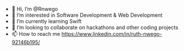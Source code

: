 - 👋 Hi, I’m @Rnwego
- 👀 I’m interested in Software Development & Web Development
- 🌱 I’m currently learning Swift
- 💞️ I’m looking to collaborate on hackathons and other coding projects
- 📫 How to reach me https://www.linkedin.com/in/ruth-nwego-92146b195/

<!---
Rnwego/Rnwego is a ✨ special ✨ repository because its `README.md` (this file) appears on your GitHub profile.
You can click the Preview link to take a look at your changes.
--->
